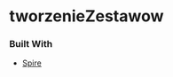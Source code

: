 # tworzenieZestawow

### Built With


* [Spire](https://www.e-iceblue.com/Download/doc-for-java-free.html)
